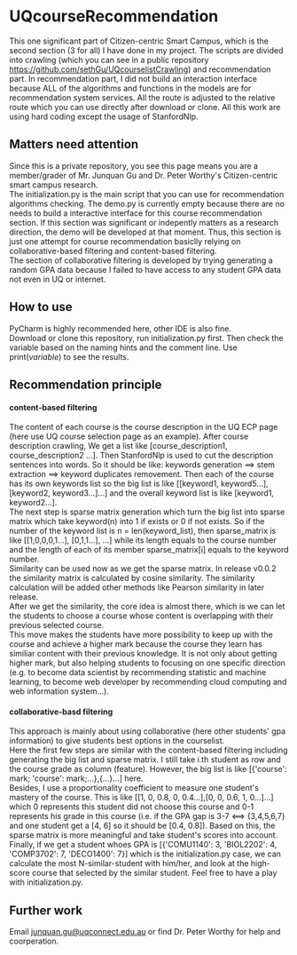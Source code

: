 # UQcourseRecommendation
This one significant part of Citizen-centric Smart Campus, which is the second section (3 for all) I have done in my project. The scripts are divided into crawling (which you can see in a public repository https://github.com/sethGu/UQcourselistCrawling) and recommendation part. In recommendation part, I did not build an interaction interface because ALL of the algorithms and functions in the models are for recommendation system services. All the route is adjusted to the relative route which you can use directly after download or clone. All this work are using hard coding except the usage of StanfordNlp.

## Matters need attention
Since this is a private repository, you see this page means you are a member/grader of Mr. Junquan Gu and Dr. Peter Worthy's Citizen-centric smart campus research.   
The initialization.py is the main script that you can use for recommendation algorithms checking. The demo.py is currently empty because there are no needs to build a interactive interface for this course recommendation section. If this section was significant or indepently matters as a research direction, the demo will be developed at that moment. Thus, this section is just one attempt for course recommendation basiclly relying on collaborative-based filtering and content-based filtering.   
The section of collaborative filtering is developed by trying generating a random GPA data because I failed to have access to any student GPA data not even in UQ or internet.

## How to use
PyCharm is highly recommended here, other IDE is also fine.   
Download or clone this repository, run initialization.py first. Then check the variable based on the naming hints and the comment line. Use print($variable$) to see the results.

## Recommendation principle
#### content-based filtering
The content of each course is the course description in the UQ ECP page (here use UQ course selection page as an example). After course description crawling, We get a list like [course_description1, course_description2 ...]. Then StanfordNlp is used to cut the description sentences into words. So it should be like: keywords generation ==> stem extraction ==> keyword duplicates removement.
Then each of the course has its own keywords list so the big list is like [[keyword1, keyword5...],[keyword2, keyword3...]...] and the overall keyword list is like [keyword1, keyword2...].   
The next step is sparse matrix generation which turn the big list into sparse matrix which take keyword(n) into 1 if exists or 0 if not exists. So if the number of the keyword list is n = len(keyword_list), then sparse_matrix is like [[1,0,0,0,1...], [0,1,1...], ...] while its length equals to the course number and the length of each of its member sparse_matrix[i] equals to the keyword number.    
Similarity can be used now as we get the sparse matrix. In release v0.0.2 the similarity matrix is calculated by cosine similarity. The similarity calculation will be added other methods like Pearson similarity in later release.   
After we get the similarity, the core idea is almost there, which is we can let the students to choose a course whose content is overlapping with their previous selected course.    
This move makes the students have more possibility to keep up with the course and achieve a higher mark because the course they learn has similiar content with their previous knowledge. It is not only about getting higher mark, but also helping students to focusing on one specific direction (e.g. to become data scientist by recommending statistic and machine learning, to become web developer by recommending cloud computing and web information system...).

#### collaborative-basd filtering
This approach is mainly about using collaborative (here other students' gpa information) to give students best options in the courselist.   
Here the first few steps are similar with the content-based filtering including generating the big list and sparse matrix. I still take i.th student as row and the course grade as column (feature). However, the big list is like [{'course': mark; 'course': mark;...},{...}...] here.    
Besides, I use a proportionality coefficient to measure one student's mastery of the course. This is like [[1, 0, 0.8, 0, 0.4...],[0, 0, 0.6, 1, 0...]...] which 0 represents this student did not choose this course and 0-1 represents his grade in this course (i.e. if the GPA gap is 3-7 <==> {3,4,5,6,7} and one student get a [4, 6] so it should be [0.4, 0.8]). Based on this, the sparse matrix is more meaningful and take student's scores into account.     
Finally, if we get a student whoes GPA is [{'COMU1140': 3, 'BIOL2202': 4, 'COMP3702': 7, 'DECO1400': 7}] which is the initialization.py case, we can calculate the most N-similar-student with him/her, and look at the high-score course that selected by the similar student.
Feel free to have a play with initialization.py.

## Further work
Email junquan.gu@uqconnect.edu.au or find Dr. Peter Worthy for help and coorperation.

